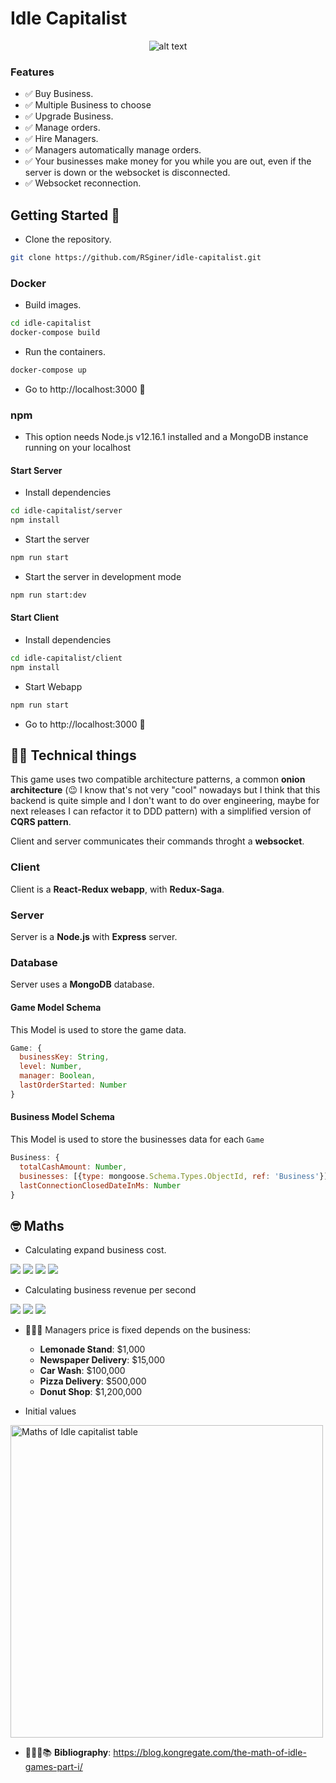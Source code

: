 # Idle Capitalist
<span style="display:block;text-align:center">

![alt text](https://i.imgur.com/NWVNAji.gif "Idle Capitalist")

</span>


### Features
  - ✅ Buy Business.
  - ✅ Multiple Business to choose
  - ✅ Upgrade Business.
  - ✅ Manage orders.
  - ✅ Hire Managers.
  - ✅ Managers automatically manage orders.
  - ✅ Your businesses make money for you while you are out, even if the server is down or the websocket is disconnected.
  - ✅ Websocket reconnection.

## Getting Started 🎉
* Clone the repository. 
```bash
git clone https://github.com/RSginer/idle-capitalist.git
```
### Docker
* Build images.
```bash
cd idle-capitalist
docker-compose build
```

* Run the containers.
```bash 
docker-compose up
```

* Go to http://localhost:3000 🤘
### npm
* This option needs Node.js v12.16.1 installed and a MongoDB instance running on your localhost
#### Start Server

* Install dependencies
```bash
cd idle-capitalist/server
npm install
```

* Start the server
```bash
npm run start
```

* Start the server in development mode
```bash
npm run start:dev
```
#### Start Client
* Install dependencies
```bash
cd idle-capitalist/client
npm install
```

* Start Webapp
```bash
npm run start
```

* Go to http://localhost:3000 🤘

## 👨‍💻 Technical things
This game uses two compatible architecture patterns, a common **onion architecture** (😉 I know that's not very "cool" nowadays but I think that this backend is quite simple and I don't want to do over engineering, maybe for next releases I can refactor it to DDD pattern) with a simplified version of **CQRS pattern**.

Client and server communicates their commands throght a **websocket**.

### Client
Client is a **React-Redux webapp**, with **Redux-Saga**.

### Server
Server is a **Node.js** with **Express** server.

### Database
Server uses a **MongoDB** database.

#### Game Model Schema
This Model is used to store the game data.
```js
Game: {
  businessKey: String,
  level: Number,
  manager: Boolean,
  lastOrderStarted: Number
}
```

#### Business Model Schema
This Model is used to store the businesses data for each `Game`
```js
Business: {
  totalCashAmount: Number,
  businesses: [{type: mongoose.Schema.Types.ObjectId, ref: 'Business'}],
  lastConnectionClosedDateInMs: Number
}
```
## 🤓 Maths
* Calculating expand business cost.

<img src="https://render.githubusercontent.com/render/math?math=cost_{next} = cost_{base} \times (rate_{growth})^{owned}">
<img src="https://render.githubusercontent.com/render/math?math=cost_{base} = {Initial Cost}">
<img src="https://render.githubusercontent.com/render/math?math=rate_{growth} = {Coefficient}">
<img src="https://render.githubusercontent.com/render/math?math=owned = {Business Level}">

* Calculating business revenue per second
<img src="https://render.githubusercontent.com/render/math?math=production_{total} = (production_{base} \times owned)">
<img src="https://render.githubusercontent.com/render/math?math=owned = {Business Level}">
<img src="https://render.githubusercontent.com/render/math?math=production_{base} = {Initial Revenue}">


* 👨🏻‍💼 Managers price is fixed depends on the business:
  - **Lemonade Stand**: $1,000
  - **Newspaper Delivery**: $15,000
  - **Car Wash**: $100,000
  - **Pizza Delivery**: $500,000
  - **Donut Shop**: $1,200,000

* Initial values

<img src="https://cdn1.kongcdn.com/assets/files/0001/8435/anthony_idle_1.png" alt="Maths of Idle capitalist table" width="500px" />

* 👨🏻‍🎓📚 **Bibliography**: https://blog.kongregate.com/the-math-of-idle-games-part-i/
